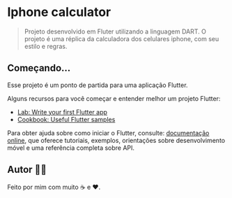 # Iphone calculator
> Projeto desenvolvido em Fluter utilizando a linguagem DART. 
O projeto é uma réplica da calculadora dos celulares iphone, com seu estilo e regras.



## Começando...

Esse projeto é um ponto de partida para uma aplicação Flutter.

Alguns recursos para você começar e entender melhor um projeto Flutter:

- [Lab: Write your first Flutter app](https://flutter.dev/docs/get-started/codelab)
- [Cookbook: Useful Flutter samples](https://flutter.dev/docs/cookbook)

Para obter ajuda sobre como iniciar o Flutter, consulte:
[documentação online](https://flutter.dev/docs), que oferece tutoriais,
exemplos, orientações sobre desenvolvimento móvel e uma referência completa sobre API.



## Autor 👦🏻

Feito por mim com muito ☕ e ❤.